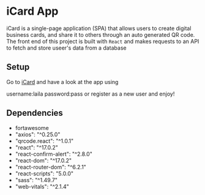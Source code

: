 # iCard App

iCard is a single-page application (SPA) that allows users to create digital business cards, and share it to others through an auto generated QR code. The front end of this project is built with `React` and makes requests to an API to fetch and store useer's data from a database

## Setup

Go to [iCard](https://adoring-volhard-7e0798.netlify.app/) and have a look at the app using
 
username:laila
password:pass or register as a new user and enjoy!


## Dependencies

- fortawesome
- "axios": "^0.25.0"
- "qrcode.react": "^1.0.1"
- "react": "^17.0.2"
- "react-confirm-alert": "^2.8.0"
- "react-dom": "^17.0.2"
- "react-router-dom": "^6.2.1"
- "react-scripts": "5.0.0"
- "sass": "^1.49.7"
- "web-vitals": "^2.1.4"

